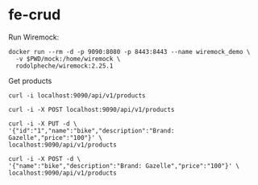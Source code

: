 # fe-crud

Run Wiremock:
```
docker run --rm -d -p 9090:8080 -p 8443:8443 --name wiremock_demo \
  -v $PWD/mock:/home/wiremock \
  rodolpheche/wiremock:2.25.1
```

Get products
```
curl -i localhost:9090/api/v1/products
```
```
curl -i -X POST localhost:9090/api/v1/products
```

```
curl -i -X PUT -d \
'{"id":"1","name":"bike","description":"Brand: Gazelle","price":"100"}' \
localhost:9090/api/v1/products
```

```
curl -i -X POST -d \
'{"name":"bike","description":"Brand: Gazelle","price":"100"}' \
localhost:9090/api/v1/products
```
